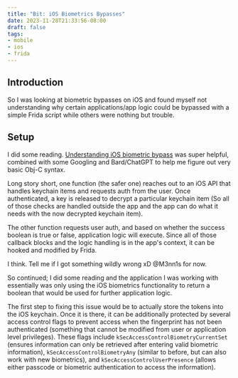 ```yaml
---
title: "Bit: iOS Biometrics Bypasses"
date: 2023-11-28T21:33:56-08:00
draft: false
tags: 
- mobile
- ios
- frida
---
```


## Introduction
So I was looking at biometric bypasses on iOS and found myself not understanding why certain applications/app logic could be bypassed with a simple Frida script while others were nothing but trouble.

##  Setup
I did some reading.  [Understanding iOS biometric bypass](https://github.com/sensepost/objection/wiki/Understanding-the-iOS-Biometrics-Bypass) was super helpful, combined with some Googling and Bard/ChatGPT to help me figure out very basic Obj-C syntax.

Long story short, one function (the safer one) reaches out to an iOS API that handles keychain items and requests auth from the user. Once authenticated, a key is released to decrypt a particular keychain item (So all of those checks are handled outside the app and the app can do what it needs with the now decrypted keychain item).

The other function requests user auth, and based on whether the success boolean is true or false, application logic will execute. Since all of those callback blocks and the logic handling is in the app's context, it can be hooked and modified by Frida. 

I think. Tell me if I got something wildly wrong xD @M3nn1s for now.

So continued; I did some reading and the application I was working with essentially was only using the iOS biometrics functionality to return a boolean that would be used for further application logic.

The first step to fixing this issue would be to actually store the tokens into the iOS keychain. Once it is there, it can be additionally protected by several access control flags to prevent access when the fingerprint has not been authenticated (something that cannot be modified from user or application level privileges). These flags include `kSecAccessControlBiometryCurrentSet` (ensures information can only be retrieved after entering valid biometric information), `kSecAccessControlBiometryAny` (similar to before, but can also work with new biometrics), and `kSecAccessControlUserPresence` (allows either passcode or biometric authentication to access the information).

